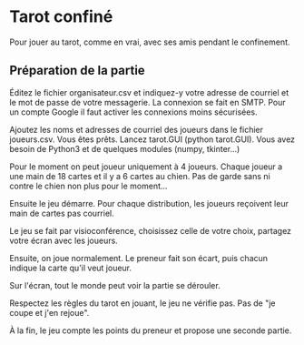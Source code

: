 # Tarot confiné
Pour jouer au tarot, comme en vrai, avec ses amis pendant le confinement.

## Préparation de la partie

Éditez le fichier organisateur.csv et indiquez-y votre adresse de courriel et le mot de passe de votre messagerie. La connexion se fait en SMTP. Pour un compte Google il faut activer les connexions moins sécurisées.

Ajoutez les noms et adresses de courriel des joueurs dans le fichier joueurs.csv.
Vous êtes prêts. Lancez tarot.GUI (python tarot.GUI). Vous avez besoin de Python3 et de quelques modules (numpy, tkinter...)

Pour le moment on peut joueur uniquement à 4 joueurs. Chaque joueur a une main de 18 cartes et il y a 6 cartes au chien. Pas de garde sans ni contre le chien non plus pour le moment...

Ensuite le jeu démarre. Pour chaque distribution, les joueurs reçoivent leur main de cartes pas courriel.

Le jeu se fait par visioconférence, choisissez celle de votre choix, partagez votre écran avec les joueurs.

Ensuite, on joue normalement. Le preneur fait son écart, puis chacun indique la carte qu'il veut joueur.

Sur l'écran, tout le monde peut voir la partie se dérouler.

Respectez les règles du tarot en jouant, le jeu ne vérifie pas. Pas de "je coupe et j'en rejoue".

À la fin, le jeu compte les points du preneur et propose une seconde partie.
